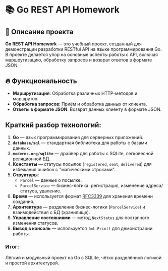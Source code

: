 # 📚 Go REST API Homework

## 📌 Описание проекта

**Go REST API Homework** — это учебный проект, созданный для демонстрации разработки RESTful API на языке программирования Go. В проекте делается упор на основные аспекты работы с API, включая маршрутизацию, обработку запросов и возврат ответов в формате JSON.

## 🔥 Функциональность

- **Маршрутизация**: Обработка различных HTTP-методов и маршрутов.
- **Обработка запросов**: Приём и обработка данных от клиента.
- **Ответы в формате JSON**: Возврат данных клиенту в формате JSON.

## Краткий разбор технологий:
1. **Go** — язык программирования для серверных приложений.
2. **`database/sql`** — стандартная библиотека для работы с базами данных.
3. **`modernc.org/sqlite`** — драйвер для работы с SQLite, легковесной реляционной БД.
4. **Константы** — статусы посылок (`registered`, `sent`, `delivered`) для избежания ошибок с "магическими строками".
5. **Структуры**:
   - `Parcel` — данные о посылке.
   - `ParcelService` — бизнес-логика: регистрация, изменение адреса/статуса, удаление.
6. **Время** — используется формат [RFC3339](https://tools.ietf.org/html/rfc3339) для хранения времени создания.
7. **Архитектура** — разделение бизнес-логики (`ParcelService`) и взаимодействия с БД (хранилище).
8. **Управление состояниями** — метод `NextStatus` для поэтапного изменения статусов.
9. **Вывод в консоль** — используется `fmt.Printf` для демонстрации работы.

### Итог:
Лёгкий и модульный проект на Go с SQLite, чётко разделённой логикой и простой архитектурой.

